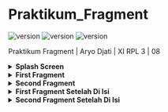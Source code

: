 # Praktikum_Fragment

![version](https://img.shields.io/badge/By-Aryo%20Djati-9cf)
![version](https://img.shields.io/badge/Kelas-XI%20RPL%203-brightgreen)
![version](https://img.shields.io/badge/No-08-informational)

Praktikum Fragment | Aryo Djati | XI RPL 3 | 08

<details>
  <summary><b>Splash Screen</summary>

![image](https://github.com/Aryodjat1/Praktikum_Fragment/blob/master/Screenshoot/SplashScreen.png)

</details>
 
<details>
  <summary><b>First Fragment</summary>

![image](https://github.com/Aryodjat1/Praktikum_Fragment/blob/master/Screenshoot/Praktikum_First.png)

</details>

<details>
  <summary><b>Second Fragment</summary>

![image](https://github.com/Aryodjat1/Praktikum_Fragment/blob/master/Screenshoot/Praktikum_Second.png)

</details>
    
<details>
  <summary><b>First Fragment Setelah Di Isi</summary>

![image](https://github.com/Aryodjat1/Praktikum_Fragment/blob/master/Screenshoot/Praktikum_After_First.png)

</details>
      
<details>
  <summary><b>Second Fragment Setelah Di Isi</summary>

![image](https://github.com/Aryodjat1/Praktikum_Fragment/blob/master/Screenshoot/Praktikum_After_Second.png)

</details>
